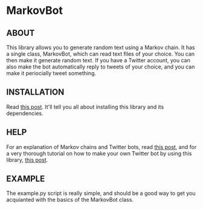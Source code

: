 MarkovBot
=========

ABOUT
-----
This library allows you to generate random text using a Markov chain. It has a
single class, MarkovBot, which can read text files of your choice. You can then
make it generate random text. If you have a Twitter account, you can also make
the bot automatically reply to tweets of your choice, and you can make it
periocially tweet something.

INSTALLATION
------------

Read [this post](http://www.pygaze.org/2016/03/how-to-code-twitter-bot/). It'll tell you all about installing this library and its dependencies.

HELP
----

For an explanation of Markov chains and Twitter bots, read [this post](http://www.pygaze.org/2016/03/sigmund-freud-twitter-bot/), and
for a very thorough tutorial on how to make your own Twitter bot by using this
library, [this post](http://www.pygaze.org/2016/03/how-to-code-twitter-bot/).

EXAMPLE
-------

The example.py script is really simple, and should be a good way to get you
acquianted with the basics of the MarkovBot class.